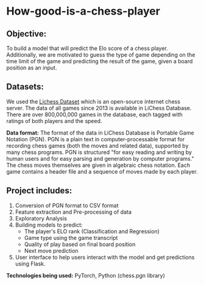 # How-good-is-a-chess-player

## Objective:
To build a model that will predict the Elo score of a chess player. Additionally, we are motivated to guess the type of game depending on the time limit of the game and predicting the result of the game, given a board position as an input.

## Datasets:
We used the [Lichess Dataset](https://database.lichess.org/) which is an open-source internet chess server. The data of all games since 2013 is available in LiChess Database. There are over 800,000,000 games in the database, each tagged with ratings of both players and the speed.

**Data format:** The format of the data in LiChess Database is Portable Game Notation (PGN). PGN is a plain text in computer-processable format for recording chess games (both the moves and related data), supported by many chess programs. PGN is structured "for easy reading and writing by human users and for easy parsing and generation by computer programs." The chess moves themselves are given in algebraic chess notation. Each game contains a header file and a sequence of moves made by each player.


## Project includes:
1. Conversion of PGN format to CSV format
2. Feature extraction and Pre-processing of data
3. Exploratory Analysis
4. Building models to predict:
    - The player's ELO rank (Classification and Regression)
    - Game type using the game transcript
    - Quality of play based on final board position
    - Next move prediction
5. User interface to help users interact with the model and get predictions using Flask. 

**Technologies being used:** PyTorch, Python (chess.pgn library)
